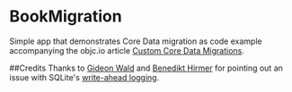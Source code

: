 BookMigration
=============

Simple app that demonstrates Core Data migration as code example accompanying the objc.io article [Custom Core Data Migrations](http://www.objc.io/issue-4/core-data-migration.html).


##Credits
Thanks to [Gideon Wald](mailto:gideon@welkinhealth.com) and [Benedikt Hirmer](https://github.com/bhr) for pointing out an issue with SQLite's [write-ahead logging](https://github.com/hwaxxer/BookMigration/commit/baa5014391081e7b74223250281e3cad90603c56). 
